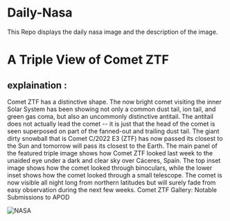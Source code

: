 # Daily-Nasa

This Repo displays the daily nasa image and the description of the image.

<!--NASA-->
# A Triple View of Comet ZTF
## explaination :

Comet ZTF has a distinctive shape. The now bright comet visiting the inner Solar System has been showing not only a common dust tail, ion tail, and green gas coma, but also an uncommonly distinctive antitail. The antitail does not actually lead the comet -- it is just that the head of the comet is seen superposed on part of the fanned-out and trailing dust tail.  The giant dirty snowball that is Comet C/2022 E3 (ZTF) has now passed its closest to the Sun and tomorrow will pass its closest to the Earth. The main panel of the featured triple image shows how Comet ZTF looked last week to the unaided eye under a dark and clear sky over Cáceres, Spain.  The top inset image shows how the comet looked through binoculars, while the lower inset shows how the comet looked through a small telescope.  The comet is now visible all night long from northern latitudes but will surely fade from easy observation during the next few weeks.    Comet ZTF Gallery: Notable Submissions to APOD

![NASA](https://apod.nasa.gov/apod/image/2301/TripleCometZTF_Caldera_960.jpg)
<!--/NASA-->